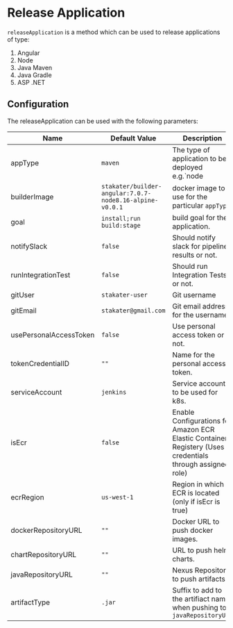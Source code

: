 # Release Application

`releaseApplication` is a method which can be used to release applications of type:
1. Angular
2. Node
3. Java Maven
4. Java Gradle
5. ASP .NET

## Configuration

The releaseApplication can be used with the following parameters:

| Name            | Default Value                   | Description                       |
|-----------------|-------------------------|-----------------------------------|
| appType                | `maven`     | The type of application to be deployed e.g.`node|angular|maven|dotnet|gradle`|
| builderImage     | `stakater/builder-angular:7.0.7-node8.16-alpine-v0.0.1`| docker image to use for the particular `appType`.|
| goal                   | `install;run build:stage`              | build goal for the application.|
| notifySlack            | `false`                           | Should notify slack for pipeline results or not.|
| runIntegrationTest     | `false`                  | Should run Integration Tests or not.|
| gitUser                | `stakater-user`          | Git username |
| gitEmail               | `stakater@gmail.com`     | Git email address for the username.|
| usePersonalAccessToken | `false`                  | Use personal access token or not.|
| tokenCredentialID      | `""`                     | Name for the personal access token. |
| serviceAccount         | `jenkins`                | Service account to be used for k8s. |
| isEcr                  | `false`     | Enable Configurations for Amazon ECR Elastic Container Registery (Uses credentials through assigned role) |
| ecrRegion            | `us-west-1` | Region in which ECR is located (only if isEcr is true) | 
| dockerRepositoryURL    | `""`                     | Docker URL to push docker images. |
| chartRepositoryURL     | `""`                     | URL to push helm charts. |
| javaRepositoryURL      | `""` | Nexus Repository to push artifacts.|
| artifactType           | `.jar`                         | Suffix to add to the artifiact name when pushing to `javaRepositoryURL`|
